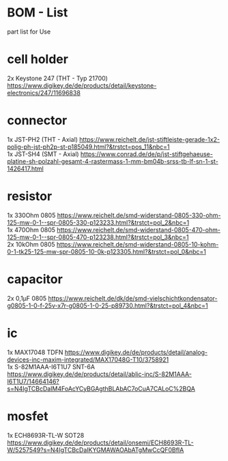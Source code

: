 # BOM - List

part list for Use

# cell holder
2x Keystone 247 (THT - Typ 21700) https://www.digikey.de/de/products/detail/keystone-electronics/247/11696838
 
# connector
1x JST-PH2 (THT - Axial) https://www.reichelt.de/jst-stiftleiste-gerade-1x2-polig-ph-jst-ph2p-st-p185049.html?&trstct=pos_11&nbc=1<br>
1x JST-SH4 (SMT - Axial) https://www.conrad.de/de/p/jst-stiftgehaeuse-platine-sh-polzahl-gesamt-4-rastermass-1-mm-bm04b-srss-tb-lf-sn-1-st-1426417.html<br>

# resistor
1x 330Ohm 0805 https://www.reichelt.de/smd-widerstand-0805-330-ohm-125-mw-0-1--spr-0805-330-p123233.html?&trstct=pol_2&nbc=1<br>
1x 470Ohm 0805 https://www.reichelt.de/smd-widerstand-0805-470-ohm-125-mw-0-1--spr-0805-470-p123238.html?&trstct=pol_3&nbc=1<br>
2x 10kOhm 0805 https://www.reichelt.de/smd-widerstand-0805-10-kohm-0-1-tk25-125-mw-spr-0805-10-0k-p123305.html?&trstct=pol_0&nbc=1<br>

# capacitor
2x 0,1µF 0805 https://www.reichelt.de/dk/de/smd-vielschichtkondensator-g0805-1-0-f-25v-x7r-g0805-1-0-25-p89730.html?&trstct=pol_4&nbc=1

# ic
1x MAX17048 TDFN https://www.digikey.de/de/products/detail/analog-devices-inc-maxim-integrated/MAX17048G-T10/3758921<br>
1x S-82M1AAA-I6T1U7 SNT-6A https://www.digikey.de/de/products/detail/ablic-inc/S-82M1AAA-I6T1U7/14664146?s=N4IgTCBcDaIM4FoAcYCyBGAgthBLAbAC7oCuA7CALoC%2BQA<br>

# mosfet
1x ECH8693R-TL-W SOT28 https://www.digikey.de/de/products/detail/onsemi/ECH8693R-TL-W/5257549?s=N4IgTCBcDaIKYGMAWAOAbATgMwCcQF0BfIA
